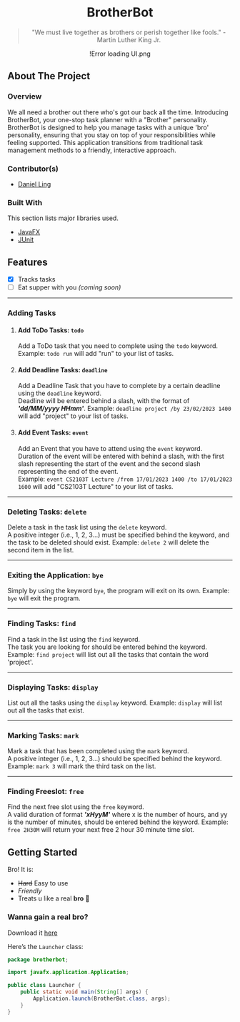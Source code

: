 <div align= "center">
  <h1 align= "center">BrotherBot</h1>


> "We must live together as brothers or perish together like fools." - Martin Luther King Jr.

!Error loading UI.png

</div>

## About The Project

### Overview
We all need a brother out there who's got our back all the time. Introducing BrotherBot, your one-stop task planner with a "Brother" personality.
BrotherBot is designed to help you manage tasks with a unique 'bro' personality, ensuring that you stay on top of your responsibilities while feeling supported. This application transitions from traditional task management methods to a friendly, interactive approach.

### Contributor(s)

- [Daniel Ling](https://github.com/danilingzy)

### Built With

This section lists major libraries used.

* [JavaFX](https://openjfx.io/)
* [JUnit](https://junit.org/junit5/)


## Features

<div align= "left">
    
- [X] Tracks tasks
- [ ] Eat supper with you *(coming soon)*

 </div>

 ***
### Adding Tasks
1. #### Add ToDo Tasks: ```todo```
   Add a ToDo task that you need to complete using the ```todo``` keyword.
   Example: ```todo run``` will add "run" to your list of tasks.

2. #### Add Deadline Tasks: ```deadline```
   Add a Deadline Task that you have to complete by a certain deadline using the ```deadline``` keyword.  
   Deadline will be entered behind a slash, with the format of ***'dd/MM/yyyy HHmm'***.
   Example: ```deadline project /by 23/02/2023 1400``` will add "project" to your list of tasks.

3. #### Add Event Tasks: ```event```
   Add an Event that you have to attend using the ```event``` keyword.  
   Duration of the event will be entered with behind a slash, with the first slash representing the start of the event and the second slash representing the end of the event.  
   Example: ```event CS2103T Lecture /from 17/01/2023 1400 /to 17/01/2023 1600``` will add "CS2103T Lecture" to your list of tasks.

***

### Deleting Tasks: ```delete```

Delete a task in the task list using the ```delete``` keyword.  
A positive integer (i.e., 1, 2, 3...) must be specified behind the keyword, and the task to be deleted should exist.
Example: ```delete 2``` will delete the second item in the list.

***

### Exiting the Application: ```bye```

Simply by using the keyword ```bye```, the program will exit on its own.
Example: ```bye``` will exit the program.

***

### Finding Tasks: ```find```

Find a task in the list using the ```find``` keyword.  
The task you are looking for should be entered behind the keyword.
Example: ```find project``` will list out all the tasks that contain the word 'project'.

***

### Displaying Tasks: ```display```

List out all the tasks using the ```display``` keyword.
Example: ```display``` will list out all the tasks that exist.

***

### Marking Tasks: ```mark```

Mark a task that has been completed using the ```mark``` keyword.   
A positive integer (i.e., 1, 2, 3...) should be specified behind the keyword.
Example: ```mark 3``` will mark the third task on the list.

***

### Finding Freeslot: ```free```

Find the next free slot using the ```free``` keyword.  
A valid duration of format ***'xHyyM'*** where x is the number of hours, and yy is the number of minutes, should be entered behind the keyword.
Example: ```free 2H30M``` will return your next free 2 hour 30 minute time slot.

## Getting Started

Bro! It is:

- ~~Hard~~ Easy to use
- *Friendly*
- Treats u like a real **bro** :star_struck:
  
### Wanna gain a real bro?

Download it [here](https://github.com/daniellingzy/ip/releases/tag/v0.2)

Here’s the `Launcher` class:
```java
package brotherbot;

import javafx.application.Application;

public class Launcher {
    public static void main(String[] args) {
        Application.launch(BrotherBot.class, args);
    }
}
```

